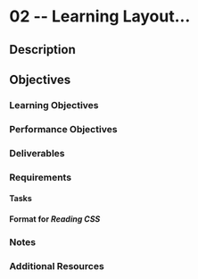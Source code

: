# 02 -- Learning Layout...

## Description

## Objectives

### Learning Objectives

### Performance Objectives

### Deliverables

### Requirements

#### Tasks

#### Format for _Reading CSS_

### Notes

### Additional Resources
